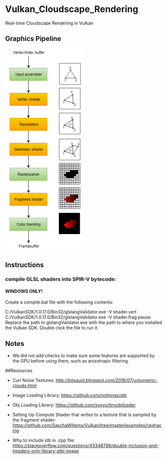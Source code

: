 # Vulkan_Cloudscape_Rendering
Real-time Cloudscape Rendering in Vulkan


## Graphics Pipeline
![](/images/SimplifiedPipeline.png)

## Instructions
### compile GLSL shaders into SPIR-V bytecode:
#### WINDOWS ONLY!
Create a compile.bat file with the following contents:

C:/VulkanSDK/1.0.17.0/Bin32/glslangValidator.exe -V shader.vert
C:/VulkanSDK/1.0.17.0/Bin32/glslangValidator.exe -V shader.frag
pause
Replace the path to glslangValidator.exe with the path to where you installed the Vulkan SDK. Double click the file to run it.


## Notes

- We did not add checks to make sure some features are supported by the GPU before using them, such as anisotropic filtering.


##Resources
- Curl Noise Textures: http://bitsquid.blogspot.com/2016/07/volumetric-clouds.html
- Image Loading Library: https://github.com/nothings/stb
- Obj Loading Library: https://github.com/syoyo/tinyobjloader

- Setting Up Compute Shader that writes to a texture that is sampled by the fragment shader: https://github.com/SaschaWillems/Vulkan/tree/master/examples/raytracing

- Why to include stb in .cpp file: https://stackoverflow.com/questions/43348798/double-inclusion-and-headers-only-library-stbi-image 